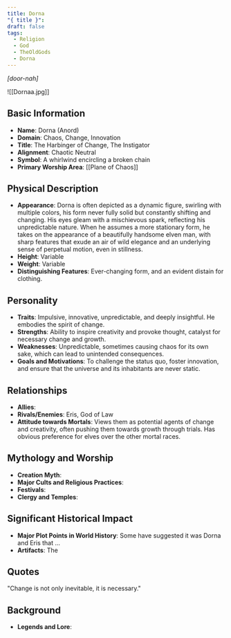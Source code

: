 ```yaml
---
title: Dorna
"{ title }": 
draft: false
tags:
  - Religion
  - God
  - TheOldGods
  - Dorna
---
```

*[door-nah]*

![[Dornaa.jpg]]
## Basic Information

- **Name**: Dorna (Anord)
- **Domain**: Chaos, Change, Innovation
- **Title**: The Harbinger of Change, The Instigator
- **Alignment**: Chaotic Neutral
- **Symbol**: A whirlwind encircling a broken chain
- **Primary Worship Area**: [[Plane of Chaos]] 

## Physical Description

- **Appearance**: Dorna is often depicted as a dynamic figure, swirling with multiple colors, his form never fully solid but constantly shifting and changing. His eyes gleam with a mischievous spark, reflecting his unpredictable nature. When he assumes a more stationary form, he takes on the appearance of a beautifully handsome elven man, with sharp features that exude an air of wild elegance and an underlying sense of perpetual motion, even in stillness.
- **Height**: Variable
- **Weight**: Variable
- **Distinguishing Features**: Ever-changing form, and an evident distain for clothing. 

## Personality

- **Traits**: Impulsive, innovative, unpredictable, and deeply insightful. He embodies the spirit of change.
- **Strengths**: Ability to inspire creativity and provoke thought, catalyst for necessary change and growth.
- **Weaknesses**: Unpredictable, sometimes causing chaos for its own sake, which can lead to unintended consequences.
- **Goals and Motivations**: To challenge the status quo, foster innovation, and ensure that the universe and its inhabitants are never static.

## Relationships

- **Allies**: 
- **Rivals/Enemies**: Eris, God of Law
- **Attitude towards Mortals**: Views them as potential agents of change and creativity, often pushing them towards growth through trials. Has obvious preference for elves over the other mortal races. 

## Mythology and Worship

- **Creation Myth**: 
- **Major Cults and Religious Practices**:
- **Festivals**:
- **Clergy and Temples**: 

## Significant Historical Impact

- **Major Plot Points in World History**: Some have suggested it was Dorna and Eris that ...
- **Artifacts**: The 

## Quotes

"Change is not only inevitable, it is necessary."

## Background

- **Legends and Lore**: